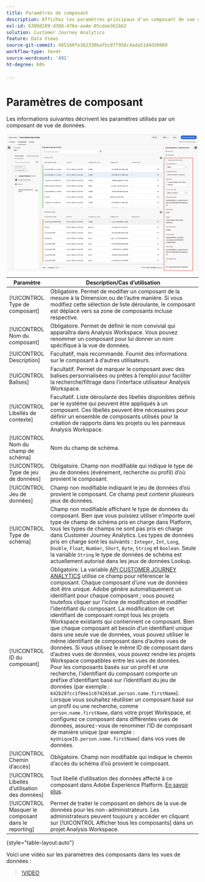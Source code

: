 ```yaml
---
title: Paramètres de composant
description: Affichez les paramètres principaux d’un composant de vue de données.
exl-id: 6300d289-d308-476e-aa4e-05cdae361bb2
solution: Customer Journey Analytics
feature: Data Views
source-git-commit: 485160fe362330bafbc07f958c4ada51d4d30089
workflow-type: tm+mt
source-wordcount: '491'
ht-degree: 60%

---
```


# Paramètres de composant

Les informations suivantes décrivent les paramètres utilisés par un composant de vue de données.

![Paramètres des composants décrits dans cette section](../assets/component-settings.png)

| Paramètre | Description/Cas d’utilisation |
| --- | --- |
| [!UICONTROL Type de composant] | Obligatoire. Permet de modifier un composant de la mesure à la Dimension ou de l’autre manière. Si vous modifiez cette sélection de liste déroulante, le composant est déplacé vers sa zone de composants incluse respective. |
| [!UICONTROL Nom du composant] | Obligatoire. Permet de définir le nom convivial qui apparaîtra dans Analysis Workspace. Vous pouvez renommer un composant pour lui donner un nom spécifique à la vue de données. |
| [!UICONTROL Description] | Facultatif, mais recommandé. Fournit des informations sur le composant à d’autres utilisateurs. |
| [!UICONTROL Balises] | Facultatif. Permet de marquer le composant avec des balises personnalisées ou prêtes à lʼemploi pour faciliter la recherche/filtrage dans lʼinterface utilisateur Analysis Workspace. |
| [!UICONTROL Libellés de contexte] | Facultatif. Liste déroulante des libellés disponibles définis par le système qui peuvent être appliqués à un composant. Ces libellés peuvent être nécessaires pour définir un ensemble de composants utilisés pour la création de rapports dans les projets ou les panneaux Analysis Workspace. |
| [!UICONTROL Nom du champ de schéma] | Nom du champ de schéma. |
| [!UICONTROL Type de jeu de données] | Obligatoire. Champ non modifiable qui indique le type de jeu de données (événement, recherche ou profil) dʼoù provient le composant. |
| [!UICONTROL Jeu de données] | Champ non modifiable indiquant le jeu de données d’où provient le composant. Ce champ peut contenir plusieurs jeux de données. |
| [!UICONTROL Type de schéma] | Champ non modifiable affichant le type de données du composant. Bien que vous puissiez utiliser n’importe quel type de champ de schéma pris en charge dans Platform, tous les types de champs ne sont pas pris en charge dans Customer Journey Analytics. Les types de données pris en charge sont les suivants : `Integer`, `Int`, `Long`, `Double`, `Float`, `Number`, `Short`, `Byte`, `String` et `Boolean`. Seule la variable `String` le type de données de schéma est actuellement autorisé dans les jeux de données Lookup. |
| [!UICONTROL ID du composant] | Obligatoire. La variable [API CUSTOMER JOURNEY ANALYTICS](https://adobe.io/cja-apis/docs) utilise ce champ pour référencer le composant. Chaque composant d’une vue de données doit être unique. Adobe génère automatiquement un identifiant pour chaque composant ; vous pouvez toutefois cliquer sur l’icône de modification et modifier l’identifiant du composant. La modification de cet identifiant de composant rompt tous les projets Workspace existants qui contiennent ce composant. Bien que chaque composant ait besoin d’un identifiant unique dans une seule vue de données, vous pouvez utiliser le même identifiant de composant dans d’autres vues de données. Si vous utilisez le même ID de composant dans d’autres vues de données, vous pouvez rendre les projets Workspace compatibles entre les vues de données. <br/>Pour les composants basés sur un profil et une recherche, l’identifiant du composant comporte un préfixe d’identifiant basé sur l’identifiant du jeu de données (par exemple : `642b28fcc1f0ee1c074265a0.person.name.firstName`). Lorsque vous souhaitez réutiliser un composant basé sur un profil ou une recherche, comme `person.name.firstName`, dans votre projet Workspace, et configurez ce composant dans différentes vues de données, assurez-vous de renommer l’ID de composant de manière unique (par exemple : `myUniqueID.person.name.firstName`) dans vos vues de données. |
| [!UICONTROL Chemin d’accès] | Obligatoire. Champ non modifiable qui indique le chemin dʼaccès du schéma dʼoù provient le composant. |
| [!UICONTROL Libellés d’utilisation des données] | Tout libellé d’utilisation des données affecté à ce composant dans Adobe Experience Platform. [En savoir plus](/help/data-views/data-governance.md). |
| [!UICONTROL Masquer le composant dans le reporting] | Permet de traiter le composant en dehors de la vue de données pour les non-administrateurs. Les administrateurs peuvent toujours y accéder en cliquant sur [!UICONTROL Afficher tous les composants] dans un projet Analysis Workspace. |

{style="table-layout:auto"}

Voici une vidéo sur les paramètres des composants dans les vues de données :

>[!VIDEO](https://video.tv.adobe.com/v/333112/?quality=12)

